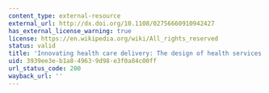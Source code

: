 ```yaml
---
content_type: external-resource
external_url: http://dx.doi.org/10.1108/02756660910942427
has_external_license_warning: true
license: https://en.wikipedia.org/wiki/All_rights_reserved
status: valid
title: 'Innovating health care delivery: The design of health services'
uid: 3939ee3e-b1a8-4963-9d98-e3f0a84c00ff
url_status_code: 200
wayback_url: ''
---
```


